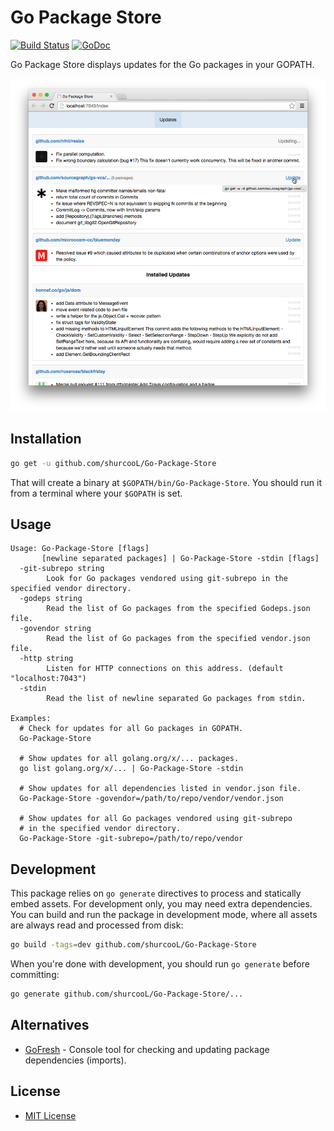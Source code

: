 Go Package Store
================

[![Build Status](https://travis-ci.org/shurcooL/Go-Package-Store.svg?branch=master)](https://travis-ci.org/shurcooL/Go-Package-Store) [![GoDoc](https://godoc.org/github.com/shurcooL/Go-Package-Store?status.svg)](https://godoc.org/github.com/shurcooL/Go-Package-Store)

Go Package Store displays updates for the Go packages in your GOPATH.

![](Screenshot.png)

Installation
------------

```bash
go get -u github.com/shurcooL/Go-Package-Store
```

That will create a binary at `$GOPATH/bin/Go-Package-Store`. You should run it from a terminal where your `$GOPATH` is set.

Usage
-----

```
Usage: Go-Package-Store [flags]
       [newline separated packages] | Go-Package-Store -stdin [flags]
  -git-subrepo string
    	Look for Go packages vendored using git-subrepo in the specified vendor directory.
  -godeps string
    	Read the list of Go packages from the specified Godeps.json file.
  -govendor string
    	Read the list of Go packages from the specified vendor.json file.
  -http string
    	Listen for HTTP connections on this address. (default "localhost:7043")
  -stdin
    	Read the list of newline separated Go packages from stdin.

Examples:
  # Check for updates for all Go packages in GOPATH.
  Go-Package-Store

  # Show updates for all golang.org/x/... packages.
  go list golang.org/x/... | Go-Package-Store -stdin

  # Show updates for all dependencies listed in vendor.json file.
  Go-Package-Store -govendor=/path/to/repo/vendor/vendor.json

  # Show updates for all Go packages vendored using git-subrepo
  # in the specified vendor directory.
  Go-Package-Store -git-subrepo=/path/to/repo/vendor
```

Development
-----------

This package relies on `go generate` directives to process and statically embed assets. For development only, you may need extra dependencies. You can build and run the package in development mode, where all assets are always read and processed from disk:

```bash
go build -tags=dev github.com/shurcooL/Go-Package-Store
```

When you're done with development, you should run `go generate` before committing:

```bash
go generate github.com/shurcooL/Go-Package-Store/...
```

Alternatives
------------

-	[GoFresh](https://github.com/divan/gofresh) - Console tool for checking and updating package dependencies (imports).

License
-------

-	[MIT License](https://opensource.org/licenses/mit-license.php)

